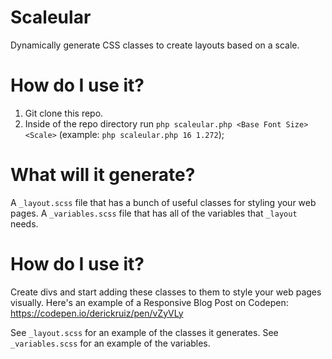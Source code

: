# Scaleular
Dynamically generate CSS classes to create layouts based on a scale.

# How do I use it?

1. Git clone this repo.
2. Inside of the repo directory run `php scaleular.php <Base Font Size> <Scale>` (example: `php scaleular.php 16 1.272`);

# What will it generate?


A `_layout.scss` file that has a bunch of useful classes for styling your web pages.
A `_variables.scss` file that has all of the variables that `_layout` needs.

# How do I use it?

Create divs and start adding these classes to them to style your web pages visually.
Here's an example of a Responsive Blog Post on Codepen: https://codepen.io/derickruiz/pen/vZyVLy

See `_layout.scss` for an example of the classes it generates.
See `_variables.scss` for an example of the variables.

